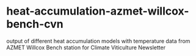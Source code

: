 # heat-accumulation-azmet-willcox-bench-cvn
output of different heat accumulation models with temperature data from AZMET Willcox Bench station for Climate Viticulture Newsletter
